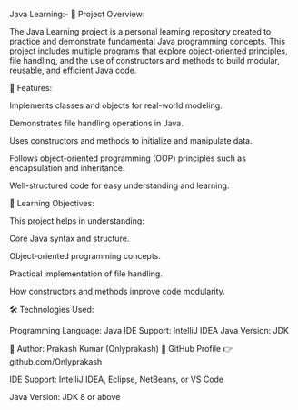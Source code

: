 Java Learning:-
📘 Project Overview:

The Java Learning project is a personal learning repository created to practice and demonstrate fundamental Java programming concepts.
This project includes multiple programs that explore object-oriented principles, file handling, and the use of constructors and methods to build modular, reusable, and efficient Java code.

🚀 Features:

Implements classes and objects for real-world modeling.

Demonstrates file handling operations in Java.

Uses constructors and methods to initialize and manipulate data.

Follows object-oriented programming (OOP) principles such as encapsulation and inheritance.

Well-structured code for easy understanding and learning.

🧠 Learning Objectives:

This project helps in understanding:

Core Java syntax and structure.

Object-oriented programming concepts.

Practical implementation of file handling.

How constructors and methods improve code modularity.

🛠️ Technologies Used:

Programming Language: Java
IDE Support: IntelliJ IDEA
Java Version: JDK

👤 Author:
 Prakash Kumar (Onlyprakash)
📎 GitHub Profile
👉 github.com/Onlyprakash

IDE Support: IntelliJ IDEA, Eclipse, NetBeans, or VS Code

Java Version: JDK 8 or above
